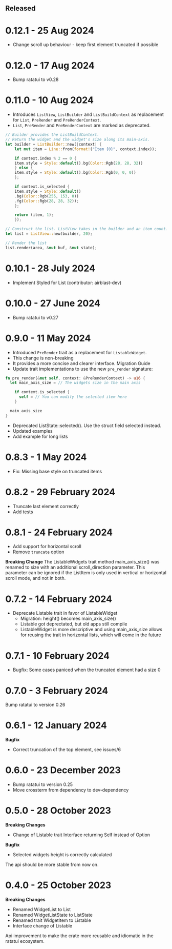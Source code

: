 Released
--------

0.12.1 - 25 Aug 2024
===================
- Change scroll up behaviour - keep first element truncated if possible

0.12.0 - 17 Aug 2024
===================
- Bump ratatui to v0.28

0.11.0 - 10 Aug 2024
===================
- Introduces `ListView`, `ListBuilder` and `ListBuildContext` as replacement for `List`, `PreRender` and `PreRenderContext`.
- `List`, `PreRender` and `PreRenderContext` are marked as deprecated.
```rust
// Builder provides the ListBuildContext.
// Return the widget and the widget's size along its main-axis.
let builder = ListBuilder::new(|context| {
    let mut item = Line::from(format!("Item {0}", context.index));

    if context.index % 2 == 0 {
    item.style = Style::default().bg(Color::Rgb(28, 28, 32))
    } else {
    item.style = Style::default().bg(Color::Rgb(0, 0, 0))
    };

    if context.is_selected {
    item.style = Style::default()
    .bg(Color::Rgb(255, 153, 0))
    .fg(Color::Rgb(28, 28, 32));
    };

    return (item, 1);
    });

// Construct the list. ListView takes in the builder and an item count.
let list = ListView::new(builder, 20);

// Render the list
list.render(area, &mut buf, &mut state);
``` 

0.10.1 - 28 July 2024
===================
- Implement Styled for List (contributor: airblast-dev)
 
0.10.0 - 27 June 2024
===================
- Bump ratatui to v0.27

0.9.0 - 11 May 2024
===================
- Introduced `PreRender` trait as a replacement for `ListableWidget`.
- This change is non-breaking 
- It provides a more concise and clearer interface.
Migration Guide
- Update trait implementations to use the new `pre_render` signature:

```rust
fn pre_render(&mut self, context: &PreRenderContext) -> u16 {
  let main_axis_size = // The widgets size in the main axis

    if context.is_selected {
      self = // You can modify the selected item here
    }

  main_axis_size
}
```
- Deprecated ListState::selected(). Use the struct field selected instead.
- Updated examples
- Add example for long lists

0.8.3 - 1 May 2024 
===================
- Fix: Missing base style on truncated items

0.8.2 - 29 February 2024
===================
- Truncate last element correctly
- Add tests

0.8.1 - 24 February 2024
===================
- Add support for horizontal scroll
- Remove `truncate` option

**Breaking Change**
The ListableWidgets trait method main_axis_size() was renamed to
size with an additional scroll_direction parameter. This parameter
can be ignored if the ListItem is only used in vertical or horizontal
scroll mode, and not in both.

0.7.2 - 14 February 2024
===================
- Deprecate Listable trait in favor of ListableWidget
  - Migration: height() becomes main_axis_size()
  - Listable got deprectated, but old apps still compile
  - ListableWidget is more descriptive and using
    main_axis_size allows for reusing the trait 
    in horizontal lists, which will come in the future

0.7.1 - 10 February 2024
===================
- Bugfix: Some cases paniced when the truncated element had a size 0

0.7.0 - 3 February 2024
===================
Bump ratatui to version 0.26

0.6.1 - 12 January 2024
===================
**Bugfix**
- Correct truncation of the top element, see issues/6

0.6.0 - 23 December 2023
===================
- Bump ratatui to version 0.25
- Move crossterm from dependency to dev-dependency

0.5.0 - 28 October 2023
===================
**Breaking Changes**
- Change of Listable trait Interface returning Self instead of Option
  
**Bugfix**
- Selected widgets height is correctly calculated

The api should be more stable from now on.

0.4.0 - 25 October 2023
===================
**Breaking Changes**
- Renamed WidgetList to List
- Renamed WidgetListState to ListState
- Renamed trait WidgetItem to Listable
- Interface change of Listable

Api improvement to make the crate more reusable
and idiomatic in the ratatui ecosystem.
